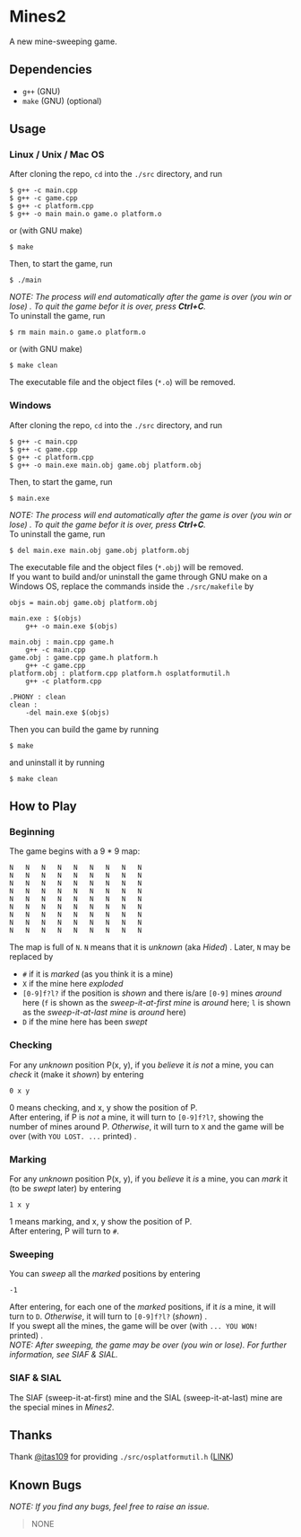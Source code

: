 # Mines2
A new mine-sweeping game.

## Dependencies
- `g++` (GNU)
- `make` (GNU) (optional)

## Usage
### Linux / Unix / Mac OS
After cloning the repo, `cd` into the `./src` directory, and run
```shell
$ g++ -c main.cpp
$ g++ -c game.cpp
$ g++ -c platform.cpp
$ g++ -o main main.o game.o platform.o
```
or (with GNU make)
```shell
$ make
```
Then, to start the game, run
```shell
$ ./main
```
*NOTE: The process will end automatically after the game is over (you win or lose) . To quit the game befor it is over, press **Ctrl+C**.*  
To uninstall the game, run
```shell
$ rm main main.o game.o platform.o
```
or (with GNU make)
```shell
$ make clean
```
The executable file and the object files (`*.o`) will be removed.
### Windows
After cloning the repo, `cd` into the `./src` directory, and run
```shell
$ g++ -c main.cpp
$ g++ -c game.cpp
$ g++ -c platform.cpp
$ g++ -o main.exe main.obj game.obj platform.obj
```
Then, to start the game, run
```shell
$ main.exe
```
*NOTE: The process will end automatically after the game is over (you win or lose) . To quit the game befor it is over, press **Ctrl+C**.*  
To uninstall the game, run
```shell
$ del main.exe main.obj game.obj platform.obj
```
The executable file and the object files (`*.obj`) will be removed.  
If you want to build and/or uninstall the game through GNU make on a Windows OS, replace the commands inside the `./src/makefile` by
```make
objs = main.obj game.obj platform.obj

main.exe : $(objs)
	g++ -o main.exe $(objs)

main.obj : main.cpp game.h
	g++ -c main.cpp
game.obj : game.cpp game.h platform.h
	g++ -c game.cpp
platform.obj : platform.cpp platform.h osplatformutil.h
	g++ -c platform.cpp

.PHONY : clean
clean : 
	-del main.exe $(objs)
```
Then you can build the game by running
```shell
$ make
```
and uninstall it by running
```shell
$ make clean
```

## How to Play
### Beginning
The game begins with a 9 * 9 map:
```
N	N	N	N	N	N	N	N	N	
N	N	N	N	N	N	N	N	N	
N	N	N	N	N	N	N	N	N	
N	N	N	N	N	N	N	N	N	
N	N	N	N	N	N	N	N	N	
N	N	N	N	N	N	N	N	N	
N	N	N	N	N	N	N	N	N	
N	N	N	N	N	N	N	N	N	
N	N	N	N	N	N	N	N	N	
```
The map is full of `N`. `N` means that it is *unknown* (aka *Hided*) . Later, `N` may be replaced by
- `#` if it is *marked* (as you think it is a mine)
- `X` if the mine here *exploded*
- `[0-9]f?l?` if the position is *shown* and there is/are `[0-9]` mines *around* here (`f` is shown as the *sweep-it-at-first mine* is *around* here; `l` is shown as the *sweep-it-at-last mine* is *around* here)
- `D` if the mine here has been *swept*
### Checking
For any *unknown* position P(x, y), if you *believe* it *is not* a mine, you can *check* it (make it *shown*) by entering
```
0 x y
```
0 means checking, and x, y show the position of P.  
After entering, if P is *not* a mine, it will turn to `[0-9]f?l?`, showing the number of mines around P. *Otherwise*, it will turn to `X` and the game will be over (with `YOU LOST. ...` printed) .
### Marking
For any *unknown* position P(x, y), if you *believe* it *is* a mine, you can *mark* it (to be *swept* later) by entering
```
1 x y
```
1 means marking, and x, y show the position of P.  
After entering, P will turn to `#`.
### Sweeping
You can *sweep* all the *marked* positions by entering
```
-1
```
After entering, for each one of the *marked* positions, if it *is* a mine, it will turn to `D`. *Otherwise*, it will turn to `[0-9]f?l?` (*shown*) .  
If you swept all the mines, the game will be over (with `... YOU WON! ` printed) .  
*NOTE: After sweeping, the game may be over (you win or lose). For further information, see SIAF & SIAL.*
### SIAF & SIAL
The SIAF (sweep-it-at-first) mine and the SIAL (sweep-it-at-last) mine are the special mines in *Mines2*.  

## Thanks
Thank [@itas109](https://github.com/itas109) for providing `./src/osplatformutil.h` ([LINK](https://github.com/itas109/OSPlatformUtil))

## Known Bugs
*NOTE: If you find any bugs, feel free to raise an issue.*
> NONE
